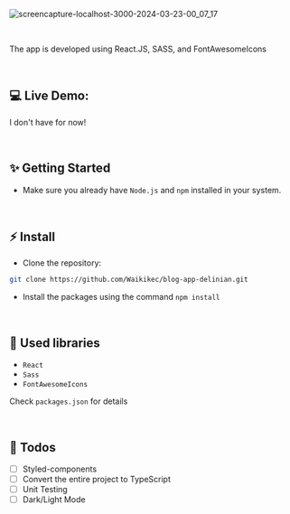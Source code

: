 ![screencapture-localhost-3000-2024-03-23-00_07_17](https://github.com/Waikikec/blog-app-delinian/assets/19924074/e3c1796c-c850-4689-a31c-eee8d2f0cf25)

<br/>

The app is developed using React.JS, SASS, and FontAwesomeIcons

<br/>

## 💻 Live Demo:

I don't have for now!

<br/>

## ✨ Getting Started

- Make sure you already have `Node.js` and `npm` installed in your system.

<br/>

## ⚡ Install

- Clone the repository:

```bash
git clone https://github.com/Waikikec/blog-app-delinian.git
```

- Install the packages using the command `npm install`

<br/>

## 📙 Used libraries

- `React`
- `Sass`
- `FontAwesomeIcons`

Check `packages.json` for details

<br/>

## 📄 Todos

- [ ] Styled-components
- [ ] Convert the entire project to TypeScript
- [ ] Unit Testing
- [ ] Dark/Light Mode
